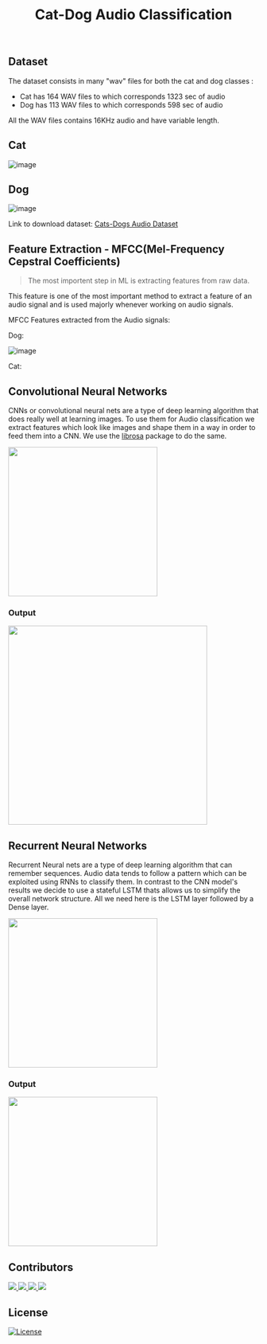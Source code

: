


<h1 align="center">  Cat-Dog Audio Classification </h1>
<br/>

 
## Dataset

The dataset consists in many "wav" files for both the cat and dog classes :
- Cat has 164 WAV files to which corresponds 1323 sec of audio
- Dog has 113 WAV files to which corresponds 598 sec of audio

All the WAV files contains 16KHz audio and have variable length.
## Cat
![image](https://user-images.githubusercontent.com/96674419/203718695-700bd783-4299-4f6c-9087-958401bca034.png)
## Dog
![image](https://user-images.githubusercontent.com/96674419/203718720-98c0bf1c-6a13-4b1e-b1de-65c5f832238e.png)

Link to download dataset: [Cats-Dogs Audio Dataset](https://www.kaggle.com/datasets/mmoreaux/audio-cats-and-dogs)


## Feature Extraction - MFCC(Mel-Frequency Cepstral Coefficients)
> The most importent step in ML is extracting features from raw data.

This feature is one of the most important method to extract a feature of an audio signal and is used majorly whenever working on audio signals.

MFCC Features extracted from the Audio signals:

Dog:

![image](https://user-images.githubusercontent.com/96674419/203722407-9fe2ec70-cd9a-4e24-b1e1-7e9e7ec5d009.png)

Cat:


<h2> Convolutional Neural Networks </h2>
<p>
CNNs or convolutional neural nets are a type of deep learning algorithm that does really well at learning images. To use them for Audio classification we extract features which look like images and shape them in a way in order to feed them into a CNN. We use the <a href="https://librosa.org/doc/latest/index.html">librosa</a> package to do the same. 
</p>
<a> <img src = "https://miro.medium.com/max/828/1*rFhL3CYygk0gGlHOmlL_Jg.png" height=300> </a>

<h3>Output</h3>
<a> <img src = "https://user-images.githubusercontent.com/91772980/202911090-57ef2c4a-591c-4206-8f80-c7a3b1da618a.png" height=400> </a>

<h2> Recurrent Neural Networks </h2>
<p>
Recurrent Neural nets are a type of deep learning algorithm that can remember sequences. Audio data tends to follow a pattern which can be exploited using RNNs to classify them.
In contrast to the CNN model's results we decide to use a stateful LSTM thats allows us to simplify the overall network structure. All we need here is the LSTM layer followed by a Dense layer.
</p>
<a> <img src="https://miro.medium.com/max/1100/1*LZUF32AYHYXIL1WBuyAneg.webp" height=300></a>
<h3>Output</h3>
<a> <img src="https://user-images.githubusercontent.com/91772980/202911103-84ab80c7-98f0-46da-882f-743c19ab9141.png" height=300> </a>




## Contributors
<a href="https://github.com/gautam-j/gautam-j/graphs/contributors">
  <img src="https://contrib.rocks/image?repo=gautam-j/gautam-j" />
</a>
<a href="https://github.com/brijes-h/brijes-h/graphs/contributors">
  <img src="https://contrib.rocks/image?repo=brijes-h/brijes-h" />
</a>
<a href="https://github.com/Manishankar9977/Manishankar9977/graphs/contributors">
  <img src="https://contrib.rocks/image?repo=Manishankar9977/Manishankar9977" />
</a>
<a href="https://github.com/jahnavidarbhamulla/jahnavidarbhamulla/graphs/contributors">
  <img src="https://contrib.rocks/image?repo=jahnavidarbhamulla/jahnavidarbhamulla" />
</a>


  
## License
[![License](http://img.shields.io/:license-mit-blue.svg?style=flat-square)](http://badges.mit-license.org)
